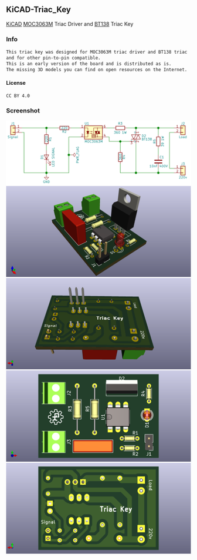 ## KiCAD-Triac_Key

[KiCAD](http://kicad-pcb.org/) [MOC3063M](http://www.onsemi.com/pub/Collateral/MOC3163M-D.pdf) Triac Driver and [BT138](https://www.nxp.com/docs/en/data-sheet/BF245A-B-C.pdf) Triac Key

### Info
```
This triac key was designed for MOC3063M triac driver and BT138 triac and for other pin-to-pin compatible.
This is an early version of the board and is distributed as is.
The missing 3D models you can find on open resources on the Internet.
```

#### License
```
CC BY 4.0
```

### Screenshot
![Alt text](/schematic.png?raw=true "Schematic")
![Alt text](/top3d.png?raw=true "Top 3D")
![Alt text](/bottom3d.png?raw=true "Bottom 3D")
![Alt text](/top.png?raw=true "Top")
![Alt text](/bottom.png?raw=true "Bottom")
